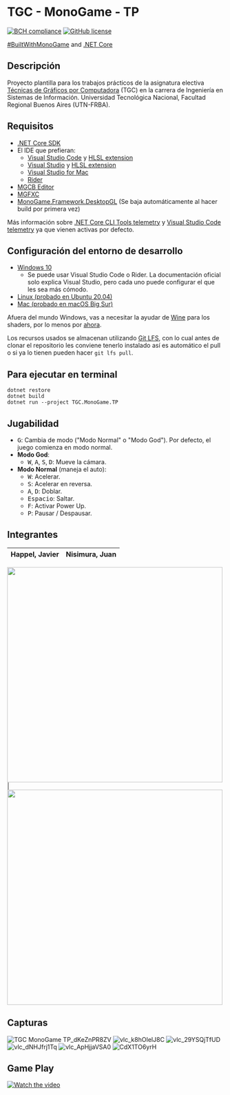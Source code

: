 # TGC - MonoGame - TP
[![BCH compliance](https://bettercodehub.com/edge/badge/tgc-utn/tgc-monogame-tp?branch=master)](https://bettercodehub.com/)
[![GitHub license](https://img.shields.io/github/license/tgc-utn/tgc-monogame-tp.svg)](https://github.com/tgc-utn/tgc-monogame-tp/blob/master/LICENSE)

[#BuiltWithMonoGame](http://www.monogame.net) and [.NET Core](https://dotnet.microsoft.com)

## Descripción
Proyecto plantilla para los trabajos prácticos de la asignatura electiva [Técnicas de Gráficos por Computadora](http://tgc-utn.github.io/) (TGC) en la carrera de Ingeniería en Sistemas de Información. Universidad Tecnológica Nacional, Facultad Regional Buenos Aires (UTN-FRBA).

## Requisitos
* [.NET Core SDK](https://docs.microsoft.com/dotnet/core/install/sdk)
* El IDE que prefieran:
  * [Visual Studio Code](https://code.visualstudio.com) y [HLSL extension](https://marketplace.visualstudio.com/items?itemName=TimGJones.hlsltools)
  * [Visual Studio](https://visualstudio.microsoft.com/es/vs) y [HLSL extension](https://marketplace.visualstudio.com/items?itemName=TimGJones.HLSLToolsforVisualStudio)
  * [Visual Studio for Mac](https://visualstudio.microsoft.com/es/vs/mac)
  * [Rider](https://www.jetbrains.com/rider)
* [MGCB Editor](https://docs.monogame.net/articles/tools/mgcb_editor.html)
* [MGFXC](https://docs.monogame.net/articles/tools/mgfxc.html)
* [MonoGame.Framework.DesktopGL](https://www.nuget.org/packages/MonoGame.Framework.DesktopGL) (Se baja automáticamente al hacer build por primera vez)

Más información sobre [.NET Core CLI Tools telemetry](https://aka.ms/dotnet-cli-telemetry) y [Visual Studio Code telemetry](https://code.visualstudio.com/docs/getstarted/telemetry) ya que vienen activas por defecto.

## Configuración del entorno de desarrollo
 * [Windows 10](https://docs.monogame.net/articles/getting_started/1_setting_up_your_development_environment_windows.html)
   * Se puede usar Visual Studio Code o Rider. La documentación oficial solo explica Visual Studio, pero cada uno puede configurar el que les sea más cómodo.
 * [Linux (probado en Ubuntu 20.04)](https://docs.monogame.net/articles/getting_started/1_setting_up_your_development_environment_ubuntu.html)
 * [Mac (probado en macOS Big Sur)](https://docs.monogame.net/articles/getting_started/1_setting_up_your_development_environment_macos.html)

Afuera del mundo Windows, vas a necesitar la ayudar de [Wine](https://www.winehq.org) para los shaders, por lo menos por [ahora](https://github.com/MonoGame/MonoGame/issues/2167).

Los recursos usados se almacenan utilizando [Git LFS](https://git-lfs.github.com), con lo cual antes de clonar el repositorio les conviene tenerlo instalado así es automático el pull o si ya lo tienen pueden hacer ```git lfs pull```.

## Para ejecutar en terminal
```
dotnet restore
dotnet build
dotnet run --project TGC.MonoGame.TP
```

## Jugabilidad

 * <kbd>G</kbd>: Cambia de modo ("Modo Normal" o "Modo God"). Por defecto, el juego comienza en modo normal.
 * **Modo God**:
   * <kbd>W</kbd>, <kbd>A</kbd>, <kbd>S</kbd>, <kbd>D</kbd>: Mueve la cámara.
 * **Modo Normal** (maneja el auto):
   * <kbd>W</kbd>: Acelerar.
   * <kbd>S</kbd>: Acelerar en reversa.
   * <kbd>A</kbd>, <kbd>D</kbd>: Doblar.
   * <kbd>Espacio</kbd>: Saltar.
   * <kbd>F</kbd>: Activar Power Up.
   * <kbd>P</kbd>: Pausar / Despausar.

## Integrantes
Happel, Javier  |  Nisimura, Juan  
------------ | ------------- 

<img src="https://user-images.githubusercontent.com/38801689/178372402-01eb8d7a-eae5-48b0-8cf2-43aa627bec49.jpg" height="500"> |
<img src="https://user-images.githubusercontent.com/48994113/178512687-4af9517e-2f53-40ee-af4a-2d06d1b7b949.jpg" height="500"> 

## Capturas
![TGC MonoGame TP_dKeZnPR8ZV](https://user-images.githubusercontent.com/38801689/178370797-a96816da-41f4-42a2-ae82-869697c1b1b8.jpg)
![vlc_k8hOIelJ8C](https://user-images.githubusercontent.com/38801689/178370680-3bc6a982-6990-4bad-aebf-e39cbfbb3465.jpg)
![vlc_29YSQjTfUD](https://user-images.githubusercontent.com/38801689/178370721-23cf0b7a-6816-4384-89d2-3792d107a642.jpg)
![vlc_dNHJfrj1Tq](https://user-images.githubusercontent.com/38801689/178370769-073c920a-82f2-4a4d-9967-772186fff0d7.jpg)
![vlc_ApHjjaVSA0](https://user-images.githubusercontent.com/38801689/178370784-94659666-b5cf-484a-978b-8a655f78e81d.jpg)
![CdX1TO6yrH](https://user-images.githubusercontent.com/38801689/178370816-29fd04f5-03b1-487e-9862-4bbd5fafd4f8.jpg)


## Game Play
[![Watch the video](https://user-images.githubusercontent.com/38801689/178370797-a96816da-41f4-42a2-ae82-869697c1b1b8.jpg)](https://youtu.be/PeDozm4Qt54)
